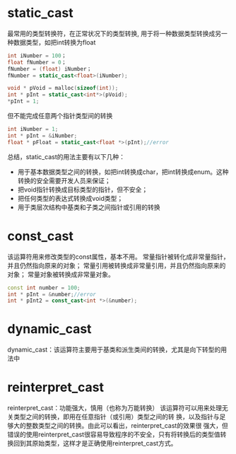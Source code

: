 # static_cast
最常用的类型转换符，在正常状况下的类型转换, 用于将一种数据类型转换成另一种数据类型，如把int转换为float
```cc
int iNumber = 100；
float fNumber = 0；
fNumber = (float) iNumber；
fNumber = static_cast<float>(iNumber);

void * pVoid = malloc(sizeof(int));
int * pInt = static_cast<int*>(pVoid);
*pInt = 1;
```
但不能完成任意两个指针类型间的转换
```cc
int iNumber = 1;
int * pInt = &iNumber;
float * pFloat = static_cast<float *>(pInt);//error
```
总结，static_cast的用法主要有以下几种：
- 用于基本数据类型之间的转换，如把int转换成char，把int转换成enum。这种转换的安全需要开发人员来保证；
- 把void指针转换成目标类型的指针，但不安全；
- 把任何类型的表达式转换成void类型；
- 用于类层次结构中基类和子类之间指针或引用的转换

# const_cast
该运算符用来修改类型的const属性，基本不用。
常量指针被转化成非常量指针，并且仍然指向原来的对象；
常量引用被转换成非常量引用，并且仍然指向原来的对象；
常量对象被转换成非常量对象。
```cc
const int number = 100;
int * pInt = &number;//error
int * pInt2 = const_cast<int *>(&number);
```

# dynamic_cast
dynamic_cast：该运算符主要用于基类和派生类间的转换，尤其是向下转型的用法中

# reinterpret_cast
reinterpret_cast：功能强大，慎用（也称为万能转换）
该运算符可以用来处理无关类型之间的转换，即用在任意指针（或引用）类型之间的转
换，以及指针与足够大的整数类型之间的转换。由此可以看出，reinterpret_cast的效果很
强大，但错误的使用reinterpret_cast很容易导致程序的不安全，只有将转换后的类型值转
换回到其原始类型，这样才是正确使用reinterpret_cast方式。

